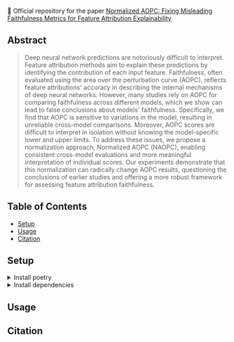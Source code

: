 🌟 Official repository for the paper [Normalized AOPC: Fixing Misleading Faithfulness Metrics for Feature Attribution Explainability](https://arxiv.org/)

## Abstract
> Deep neural network predictions are notoriously difficult to interpret. Feature attribution methods aim to explain these predictions by identifying the contribution of each input feature. Faithfulness, often evaluated using the area over the perturbation curve (AOPC), reflects feature attributions' accuracy in describing the internal mechanisms of deep neural networks. However, many studies rely on AOPC for comparing faithfulness across different models, which we show can lead to false conclusions about models' faithfulness. Specifically, we find that AOPC is sensitive to variations in the model, resulting in unreliable cross-model comparisons. Moreover, AOPC scores are difficult to interpret in isolation without knowing the model-specific lower and upper limits. To address these issues, we propose a normalization approach, Normalized AOPC (NAOPC), enabling consistent cross-model evaluations and more meaningful interpretation of individual scores. Our experiments demonstrate that this normalization can radically change AOPC results, questioning the conclusions of earlier studies and offering a more robust framework for assessing feature attribution faithfulness.


## Table of Contents
- [Setup](#setup)
- [Usage](#usage)
- [Citation](#citation)

## Setup
<details>
<summary>Install poetry</summary>

Detailed steps to get the development environment up and running.

### Install Poetry

```shell
curl -sSL https://install.python-poetry.org | python3 -
```

</details>

<details>
<summary>Install dependencies</summary>
Clone the repository and navigate to the project directory

```bash
git clone https://github.com/JoakimEdin/faithfulness.git
cd faithfulness
```
Then install dependencies
```bash
make install
```

</details>

## Usage



## Citation

```

```
